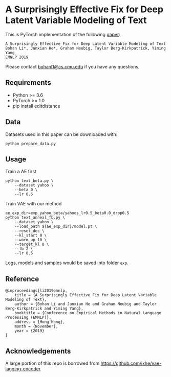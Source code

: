 # A Surprisingly Effective Fix for Deep Latent Variable Modeling of Text

This is PyTorch implementation of the following [paper](https://arxiv.org/abs/1909.00868):

```
A Surprisingly Effective Fix for Deep Latent Variable Modeling of Text
Bohan Li*, Junxian He*, Graham Neubig, Taylor Berg-Kirkpatrick, Yiming Yang
EMNLP 2019
```

Please contact bohanl1@cs.cmu.edu if you have any questions.

## Requirements

* Python >= 3.6
* PyTorch >= 1.0
* pip install editdistance

## Data

Datasets used in this paper can be downloaded with:

```
python prepare_data.py
```

## Usage

Train a AE first
```
python text_beta.py \
    --dataset yahoo \
    --beta 0 \
    --lr 0.5
```

Train VAE with our method
```
ae_exp_dir=exp_yahoo_beta/yahoos_lr0.5_beta0.0_drop0.5
python text_anneal_fb.py \
    --dataset yahoo \
    --load_path ${ae_exp_dir}/model.pt \
    --reset_dec \
    --kl_start 0 \
    --warm_up 10 \
    --target_kl 8 \
    --fb 2 \
    --lr 0.5
```

Logs, models and samples would be saved into folder `exp`.


## Reference

```
@inproceedings{li2019emnlp,
    title = {A Surprisingly Effective Fix for Deep Latent Variable Modeling of Text},
    author = {Bohan Li and Junxian He and Graham Neubig and Taylor Berg-Kirkpatrick and Yiming Yang},
    booktitle = {Conference on Empirical Methods in Natural Language Processing (EMNLP)},
    address = {Hong Kong},
    month = {November},
    year = {2019}
}

```

## Acknowledgements

A large portion of this repo is borrowed from https://github.com/jxhe/vae-lagging-encoder

